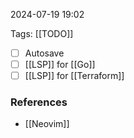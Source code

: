 
2024-07-19 19:02

Tags: [[TODO]]

- [ ] Autosave
- [ ] [[LSP]] for [[Go]]
- [ ] [[LSP]] for [[Terraform]]

### References
- [[Neovim]]

